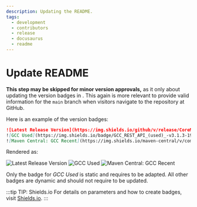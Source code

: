 ```yaml
---
description: Updating the README.
tags:
  - development
  - contributors
  - release
  - docusaurus
  - readme
---
```


# Update README

**This step may be skipped for minor version approvals,** as it only about
updating the version badges in <RepositoryLink path="README.md"/>. This again
is more relevant to provide valid information for the `main` branch when
visitors navigate to the repository at GitHub.

Here is an example of the version badges:

````markdown
![Latest Release Version](https://img.shields.io/github/v/release/CoreMedia/coremedia-globallink-connect-integration?style=for-the-badge&filter=v*&sort=semver&logo=semanticrelease&label=Latest&color=672779)
![GCC Used](https://img.shields.io/badge/GCC_REST_API_(used)_-v3.1.3-198754?style=for-the-badge&logo=semanticrelease)
![Maven Central: GCC Recent](https://img.shields.io/maven-central/v/com.translations.globallink/gcc-restclient?label=GCC%20REST%20API%20(recent)&style=for-the-badge&logo=semanticrelease&color=0d6efd)
````

Rendered as:

![Latest Release Version](https://img.shields.io/github/v/release/CoreMedia/coremedia-globallink-connect-integration?style=for-the-badge&filter=v*&sort=semver&logo=semanticrelease&label=Latest&color=672779)
![GCC Used](https://img.shields.io/badge/GCC_REST_API_(used)_-v3.1.3-198754?style=for-the-badge&logo=semanticrelease)
![Maven Central: GCC Recent](https://img.shields.io/maven-central/v/com.translations.globallink/gcc-restclient?label=GCC%20REST%20API%20(recent)&style=for-the-badge&logo=semanticrelease&color=0d6efd)

Only the badge for _GCC Used_ is static and requires to be adapted. All other
badges are dynamic and should not require to be updated.

:::tip TIP: Shields.io
For details on parameters and how to create badges, visit
[Shields.io](https://shields.io/).
:::
